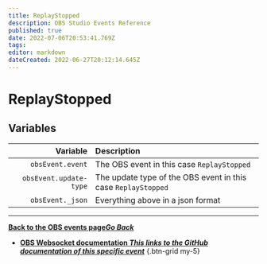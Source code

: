 ```yaml
---
title: ReplayStopped
description: OBS Studio Events Reference
published: true
date: 2022-07-06T20:53:41.769Z
tags:
editor: markdown
dateCreated: 2022-06-27T20:12:14.645Z
---
```


# ReplayStopped

## Variables

| Variable | Description |
|---------:|:------------|
| `obsEvent.event` | The OBS event in this case `ReplayStopped`
| `obsEvent.update-type` | The update type of the OBS event in this case `ReplayStopped`
| `obsEvent._json` | Everything above in a json format

---

 [<i class="mdi mdi-chevron-left"></i>**Back to the OBS events page*Go Back***](/en/Broadcasters/OBS/Events)
- [<i class="mdi mdi-github"></i> **OBS Websocket documentation *This links to the GitHub documentation of this specific event***](https://github.com/obsproject/obs-websocket/blob/4.x-current/docs/generated/protocol.md#replaystopped)
{.btn-grid my-5}
